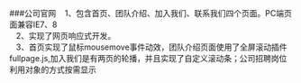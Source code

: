 ###公司官网
    1、包含首页、团队介绍、加入我们、联系我们四个页面。PC端页面兼容IE7、8<br/>
    2、实现了网页响应式开发。<br/>
    3、首页实现了鼠标mousemove事件动效，团队介绍页面使用了全屏滚动插件fullpage.js,加入我们是有两页的轮播，并且实现了自定义滚动条；公司招聘岗位利用对象的方式按需显示
